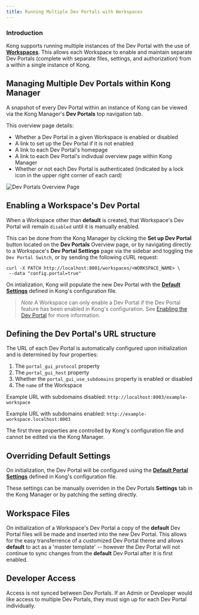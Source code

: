 ```yaml
---
title: Running Multiple Dev Portals with Workspaces
---
```


### Introduction

Kong supports running multiple instances of the Dev Portal with the use of 
[**Workspaces**](/enterprise/{{page.kong_version}}/admin-api/workspaces/reference/). This allows each Workspace to enable
and maintain separate Dev Portals (complete with separate files, settings, and
authorization) from a within a single instance of Kong.

## Managing Multiple Dev Portals within Kong Manager

A snapshot of every Dev Portal within an instance of Kong can be viewed via
the Kong Manager's **Dev Portals** top navigation tab. 

This overview page details:

- Whether a Dev Portal in a given Workspace is enabled or disabled
- A link to set up the Dev Portal if it is not enabled 
- A link to each Dev Portal's homepage
- A link to each Dev Portal's indivdual overview page within Kong Manager
- Whether or not each Dev Portal is authenticated (indicated by a lock icon
in the upper right corner of each card)

![Dev Portals Overview Page](https://konghq.com/wp-content/uploads/2018/11/devportals-overview.png)


## Enabling a Workspace's Dev Portal

When a Workspace other than **default** is created, that Workspace's Dev Portal
will remain `disabled` until it is manually enabled.

This can be done from the Kong Manager by clicking the **Set up Dev Portal**
button located on the **Dev Portals** Overview page, or by navigating directly
to a Workspace's **Dev Portal Settings** page via the sidebar and toggling the
`Dev Portal Switch`, or by sending the following cURL request:

```
curl -X PATCH http://localhost:8001/workspaces/<WORKSPACE_NAME> \
 --data "config.portal=true"
```

On intialization, Kong will populate the new Dev Portal with the [**Default Settings**](#defining-dev-portals-default-settings) defined in Kong's configuration file.

>*Note* A Workspace can only enable a Dev Portal if the Dev Portal feature has been enabled in Kong's configuration. See [Enabling the Dev Portal](/enterprise/{{page.kong_version}}/developer-portal/configuration/) for more information.


## Defining the Dev Portal's URL structure

The URL of each Dev Portal is automatically configured upon initialization and 
is determined by four properties:

1. The `portal_gui_protocol` property
2. The `portal_gui_host` property
3. Whether the `portal_gui_use_subdomains` property is enabled or disabled
4. The `name` of the Workspace

Example URL with subdomains disabled: `http://localhost:8003/example-workspace`

Example URL with subdomains enabled: `http://example-workspace.localhost:8003`

The first three properties are controlled by Kong's configuration file and
cannot be edited via the Kong Manager.

## Overriding Default Settings

On initialization, the Dev Portal will be configured using the [**Default Portal Settings**](/enterprise/{{page.kong_version}}/developer-portal/configuration/workspaces/#overriding-default-settings) defined in Kong's configuration file.

These settings can be manually overriden in the Dev Portals **Settings** tab
in the Kong Manager or by patching the setting directly.

## Workspace Files

On initialization of a Workspace's Dev Portal a copy of the **default** Dev Portal files will be made and inserted into the new Dev Portal. This allows for the easy transferrence of a customized Dev Portal theme and allows **default** to act as a 'master template' -- however the Dev Portal will not continue to sync changes from the **default** Dev Portal after it is first enabled. 

## Developer Access

Access is not synced between Dev Portals. If an Admin or Developer would like access to multiple Dev Portals, they must sign up for each Dev Portal individually. 